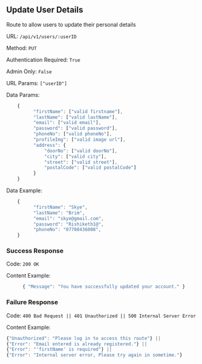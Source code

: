## Update User Details

Route to allow users to update their personal details

URL: `/api/v1/users/:userID`

Method: `PUT`

Authentication Required: `True`

Admin Only: `False`

URL Params: `["userID"]`

Data Params: 
```javascript
    {     
          "firstName": ["valid firstname"],
          "lastName": ["valid lastName"],
          "email": ["valid email"],
          "password": ["valid password"],
          "phoneNo": ["valid phoneNo"],
          "profileImg": ["valid image url"],
          "address": {
              "doorNo": ["valid doorNo"],
              "city": ["valid city"],
              "street": ["valid street"],
              "postalCode": ["valid postalCode"]
          }
    }
```

Data Example: 
```javascript
    {    
          "firstName": "Skye",
          "lastName": "Brim",
          "email": "skye@gmail.com",
          "password": "Rishiketh1@",
          "phoneNo": "07708436008",
    }
```

### Success Response

Code: `200 OK`

Content Example:
```javascript
      { "Message": "You have successfully updated your account." }
```

### Failure Response

Code: `400 Bad Request || 401 Unauthorized || 500 Internal Server Error`

Content Example:
 ```javascript
 {"Unauthorized": "Please log in to access this route"} ||
 {"Error": "Email entered is already registered."} || 
 {"Error": "'firstName' is required"} ||
 {"Error": "Internal server error, Please try again in sometime."}
 ```
               



